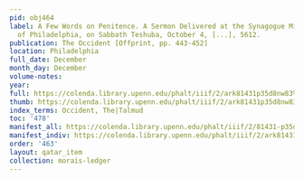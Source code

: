 ```yaml
---
pid: obj464
label: A Few Words on Penitence. A Sermon Delivered at the Synagogue Mikve Israel
  of Philadelphia, on Sabbath Teshuba, October 4, [...], 5612.
publication: The Occident [Offprint, pp. 443-452]
location: Philadelphia
full_date: December
month_day: December
volume-notes:
year:
full: https://colenda.library.upenn.edu/phalt/iiif/2/ark81431p35d8nw83%2FSHA256E-s7524035--f1b4261629a09a7646485363b0da95580d09f8ebb8bd1f76d9310a6980f9de26.jpeg/full/3500,/0/default.jpg
thumb: https://colenda.library.upenn.edu/phalt/iiif/2/ark81431p35d8nw83%2FSHA256E-s7524035--f1b4261629a09a7646485363b0da95580d09f8ebb8bd1f76d9310a6980f9de26.jpeg/full/!200,200/0/default.jpg
index_terms: Occident, The|Talmud
toc: '478'
manifest_all: https://colenda.library.upenn.edu/phalt/iiif/2/81431-p35d8nw83/manifest
manifest_indiv: https://colenda.library.upenn.edu/phalt/iiif/2/ark81431p35d8nw83%2FSHA256E-s7524035--f1b4261629a09a7646485363b0da95580d09f8ebb8bd1f76d9310a6980f9de26.jpeg
order: '463'
layout: qatar_item
collection: morais-ledger
---
```


